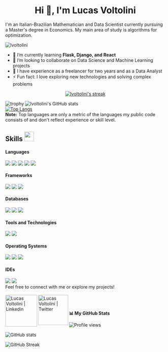 <h1 align="center">Hi 👋, I'm Lucas Voltolini</h1>

I'm an Italian-Brazilian Mathematician and Data Scientist currently pursuing a Master's degree in Economics. My main area of study is algorithms for optimization.

<p align="left"> <img src="https://komarev.com/ghpvc/?username=lvoltolini" alt="lvoltolini" /> </p>

- 🌱 I’m currently learning **Flask, Django, and React**
- 👯 I’m looking to collaborate on Data Science and Machine Learning projects
- 🤝 I have experience as a freelancer for two years and as a Data Analyst
- ⚡ Fun fact: I love exploring new technologies and solving complex problems

<p align="center">
    <a href="https://github.com/lvoltolini/github-readme-streak-stats">
        <img title="🔥 Get streak stats for your profile at git.io/streak-stats" alt="lvoltolini's streak" src="https://github-readme-streak-stats.herokuapp.com/?user=lvoltolini&theme=black-ice&hide_border=true&stroke=0000&background=060A0CD0"/>
    </a>
</p>

![trophy](https://github-profile-trophy.vercel.app/?username=lvoltolini&row=1&no-bg=true)
![lvoltolini's GitHub stats](https://github-readme-stats.vercel.app/api?username=lvoltolini&show_icons=true&count_private=true&theme=great-gatsby) </br>
[![Top Langs](https://github-readme-stats.vercel.app/api/top-langs/?username=lvoltolini&theme=great-gatsby&layout=compact)](https://github.com/lvoltolini)
</br>
<b>Note:</b> Top languages are only a metric of the languages my public code consists of and don't reflect experience or skill level.

## Skills <img src="https://media.giphy.com/media/iY8CRBdQXODJSCERIr/giphy.gif" width="30px">&nbsp; 

<h4>Languages</h4>
<span> 
  <img src="https://img.shields.io/badge/Python-3776AB?style=for-the-badge&logo=python&logoColor=white">
  <img src="https://img.shields.io/badge/SQL-3776AB?style=for-the-badge&logo=sql&logoColor=white">
  <img src="https://img.shields.io/badge/Javascript-3776AB?style=for-the-badge&logo=javascript&logoColor=white">
  <img src="https://img.shields.io/badge/Bash-3776AB?style=for-the-badge&logo=gnu-bash&logoColor=white">
  <img src="https://img.shields.io/badge/R-3776AB?style=for-the-badge&logo=r&logoColor=white">
</span>

<h4>Frameworks</h4>
<span>
  <img src="https://img.shields.io/badge/Flask-000000?style=for-the-badge&logo=flask&logoColor=white">
  <img src="https://img.shields.io/badge/Django-092E20?style=for-the-badge&logo=django&logoColor=white">
  <img src="https://img.shields.io/badge/React-20232A?style=for-the-badge&logo=react&logoColor=61DAFB">
</span>

<h4>Databases</h4>
<span>
  <img src="https://img.shields.io/badge/MySQL-00000F?style=for-the-badge&logo=mysql&logoColor=white">
  <img src="https://img.shields.io/badge/SQLite-07405E?style=for-the-badge&logo=sqlite&logoColor=white">
  <img src="https://img.shields.io/badge/MongoDB-4EA94B?style=for-the-badge&logo=mongodb&logoColor=white">
</span>

<h4>Tools and Technologies</h4>
<span>
  <img src="https://img.shields.io/badge/Git-F05032?style=for-the-badge&logo=git&logoColor=white">
  <img src="https://img.shields.io/badge/Postman-FF6C37?style=for-the-badge&logo=postman&logoColor=white">
</span>

<h4>Operating Systems</h4>
<span>
  <img src="https://img.shields.io/badge/Linux-FCC624?style=for-the-badge&logo=linux&logoColor=black">
  <img src="https://img.shields.io/badge/Ubuntu-E95420?style=for-the-badge&logo=ubuntu&logoColor=white">
  <img src="https://img.shields.io/badge/Windows-0078D6?style=for-the-badge&logo=windows&logoColor=white">
</span>

<h4>IDEs</h4>
<span>
  <img src="https://img.shields.io/badge/Jupyter-F37626?style=for-the-badge&logo=jupyter&logoColor=white">
  <img src="https://img.shields.io/badge/Visual_Studio_Code-0078D4?style=for-the-badge&logo=visual%20studio%20code&logoColor=white">
</span>

</br>
Feel free to connect with me or explore my projects! 
</br>
</br>
<a href="https://www.linkedin.com/in/lucas-voltolini/"> 
    <img align="left" alt="Lucas Voltolini | Linkedin" width="100px" src="https://img.shields.io/badge/LinkedIn-0077B5?style=for-the-badge&logo=linkedin&logoColor=white" />
</a>
<a href="https://twitter.com/LucasVoltolini"> 
    <img align="left" alt="Lucas Voltolini | Twitter" width="95px" src="https://img.shields.io/badge/Twitter-1DA1F2?style=for-the-badge&logo=twitter&logoColor=white" />
</a>
<!-- <a href="your-portfolio-website-link"> 
    <img align="left" alt="Lucas Voltolini | Portfolio" width="26px" src="https://github.com/avinal/avinal/blob/main/assets/website.png" />
</a> -->

</br>
</br>

<b>📊 My GitHub Stats</b>

![Profile views](https://gpvc.arturio.dev/lvoltolini)

![GitHub stats](https://github-readme-stats.vercel.app/api?username=lvoltolini&show_icons=true&count_private=true&theme=great-gatsby)

![GitHub Streak](https://github-readme-streak-stats.herokuapp.com/?user=lvoltolini&theme=great-gatsby)
